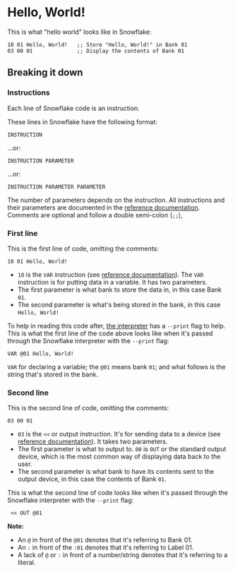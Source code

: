 # Hello, World!

This is what "hello world" looks like in Snowflake:

```
10 01 Hello, World!   ;; Store "Hello, World!" in Bank 01
03 00 01              ;; Display the contents of Bank 01
```

## Breaking it down

### Instructions

Each line of Snowflake code is an instruction.

These lines in Snowflake have the following format:

```
INSTRUCTION
```

...or:

```
INSTRUCTION PARAMETER
```

...or:

```
INSTRUCTION PARAMETER PARAMETER
```

The number of parameters depends on the instruction. All instructions
and their parameters are documented in the [reference documentation][1]. 
Comments are optional and follow a double semi-colon (`;;`),

### First line

This is the first line of code, omitting the comments:

```
10 01 Hello, World!
```

* `10` is the `VAR` instruction (see [reference documentation][1]).
  The `VAR` instruction is for putting data in a variable. It has two 
  parameters.
* The first parameter is what bank to store the data in, in this case Bank `01`.
* The second parameter is what's being stored in the bank, in this case `Hello, World!`

To help in reading this code after, [the interpreter][2] has a `--print` 
flag to help. This is what the first line of the code above looks like
when it's passed through the Snowflake interpreter with the `--print` flag:

```
VAR @01 Hello, World!
```

`VAR` for declaring a variable; the `@01` means bank `01`; and what follows is
the string that's stored in the bank.

### Second line

This is the second line of code, omitting the comments:

```
03 00 01
```

* `03` is the `<<` or output instruction. It's for sending data to a device
  (see [reference documentation][1]). It takes two parameters.
* The first parameter is what to output to. `00` is `OUT` or the standard output 
  device, which is the most common way of displaying data back to the user.
* The second parameter is what bank to have its contents sent to the output 
  device, in this case the contents of Bank `01`.

This is what the second line of code looks like when it's passed 
through the Snowflake interpreter with the `--print` flag:

```
 << OUT @01
```

**Note:**

* An `@` in front of the `@01` denotes that it's referring to Bank 01.
* An `:` in front of the `:01` denotes that it's referring to Label 01.
* A lack of `@` or `:` in front of a number/string denotes that it's referring to a literal.

[1]: language-reference.md
[2]: interpreter.md
[3]: file-format.md
